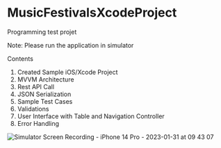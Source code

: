 # MusicFestivalsXcodeProject
Programming test projet

Note: Please run the application in simulator

Contents

1. Created Sample iOS/Xcode Project
2. MVVM Architecture
3. Rest API Call
4. JSON Serialization
5. Sample Test Cases
6. Validations
7. User Interface with Table  and Navigation Controller
8. Error Handling



![Simulator Screen Recording - iPhone 14 Pro - 2023-01-31 at 09 43 07](https://user-images.githubusercontent.com/54355713/215665126-8c8bda6e-193d-46e9-87e0-44fe69da9743.gif)

